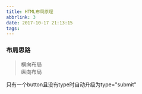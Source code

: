 ```yaml
---
title: HTML布局原理
abbrlink: 3
date: 2017-10-17 21:13:15
tags:
---
```

### 布局思路

> 横向布局  
> 纵向布局

只有一个button且没有type时自动升级为type="submit"
